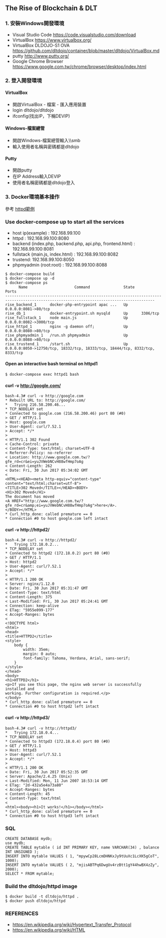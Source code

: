 ## The Rise of Blockchain & DLT

### 1. 安裝Windows開發環境

* Visual Studio Code https://code.visualstudio.com/download
* VirtualBox https://www.virtualbox.org/
* VirtualBox DLDOJO-S1 OVA https://github.com/dltdojo/container/blob/master/dltdojo/VirtualBox.md
* putty http://www.putty.org/
* Google Chrome Browser https://www.google.com.tw/chrome/browser/desktop/index.html

### 2. 登入開發環境

#### VirtualBox

* 開啟VirtualBox - 檔案 - 匯入應用裝置
* login dltdojo/dltdojo
* ifconfig(找出IP，下稱DEVIP)

#### Windows-檔案總管

* 開啟Windows-檔案總管輸入\\<DEVIP>\smb
* 輸入使用者名稱與密碼都是dltdojo

#### Putty

* 開啟putty
* 在IP Address輸入DEVIP
* 使用者名稱密碼都是dltdojo登入

### 3. Docker環境基本操作

參考 [httpd範例](httpd/)

### Use docker-compose up to start all the services

* host ip(example) : 192.168.99.100
* httpd : 192.168.99.100:8080
* backend (index.php, backend.php, api.php, frontend.html) : 192.168.99.100:8081
* fullstack (main.js, index.html) : 192.168.99.100:8082
* trustend: 192.168.99.100:8050
* phpmyadmin (root:root) : 192.168.99.100:8088

```
$ docker-compose build
$ docker-compose up -d
$ docker-compose ps
      Name                     Command               State                                      Ports
-----------------------------------------------------------------------------------------------------------------------------------------
rise_backend_1      docker-php-entrypoint apac ...   Up      0.0.0.0:8081->80/tcp
rise_db_1           docker-entrypoint.sh mysqld      Up      3306/tcp           
rise_fullstack_1    node main.js                     Up      0.0.0.0:8082->3000/tcp
rise_httpd_1        nginx -g daemon off;             Up      0.0.0.0:8080->80/tcp
rise_phpmyadmin_1   /run.sh phpmyadmin               Up      0.0.0.0:8088->80/tcp
rise_trustend_1     /start.sh                        Up      0.0.0.0:8050->12750/tcp, 18332/tcp, 18333/tcp, 18444/tcp, 8332/tcp, 8333/tcp
```

#### Open an interactive bash terminal on httpd1

```
$ docker-compose exec httpd1 bash
```

#### curl -v http://google.com/
```
bash-4.3# curl -v http://google.com
* Rebuilt URL to: http://google.com/
*   Trying 216.58.200.46...
* TCP_NODELAY set
* Connected to google.com (216.58.200.46) port 80 (#0)
> GET / HTTP/1.1
> Host: google.com
> User-Agent: curl/7.52.1
> Accept: */*
>
< HTTP/1.1 302 Found
< Cache-Control: private
< Content-Type: text/html; charset=UTF-8
< Referrer-Policy: no-referrer
< Location: http://www.google.com.tw/?gfe_rd=cr&ei=yuJVWebNCvH88wfHmp7oAg
< Content-Length: 262
< Date: Fri, 30 Jun 2017 05:34:02 GMT
<
<HTML><HEAD><meta http-equiv="content-type" content="text/html;charset=utf-8">
<TITLE>302 Moved</TITLE></HEAD><BODY>
<H1>302 Moved</H1>
The document has moved
<A HREF="http://www.google.com.tw/?gfe_rd=cr&amp;ei=yuJVWebNCvH88wfHmp7oAg">here</A>.
</BODY></HTML>
* Curl_http_done: called premature == 0
* Connection #0 to host google.com left intact
```
#### curl -v http://httpd2/
```
bash-4.3# curl -v http://httpd2/
*   Trying 172.18.0.2...
* TCP_NODELAY set
* Connected to httpd2 (172.18.0.2) port 80 (#0)
> GET / HTTP/1.1
> Host: httpd2
> User-Agent: curl/7.52.1
> Accept: */*
>
< HTTP/1.1 200 OK
< Server: nginx/1.12.0
< Date: Fri, 30 Jun 2017 05:31:47 GMT
< Content-Type: text/html
< Content-Length: 375
< Last-Modified: Fri, 30 Jun 2017 05:24:41 GMT
< Connection: keep-alive
< ETag: "5955e099-177"
< Accept-Ranges: bytes
<
<!DOCTYPE html>
<html>
<head>
<title>HTTPD2</title>
<style>
    body {
        width: 35em;
        margin: 0 auto;
        font-family: Tahoma, Verdana, Arial, sans-serif;
    }
</style>
</head>
<body>
<h1>HTTPD2</h1>
<p>If you see this page, the nginx web server is successfully installed and
working. Further configuration is required.</p>
</body>
* Curl_http_done: called premature == 0
* Connection #0 to host httpd2 left intact
```

#### curl -v http://httpd3/

```
bash-4.3# curl -v http://httpd3/
*   Trying 172.18.0.4...
* TCP_NODELAY set
* Connected to httpd3 (172.18.0.4) port 80 (#0)
> GET / HTTP/1.1
> Host: httpd3
> User-Agent: curl/7.52.1
> Accept: */*
>
< HTTP/1.1 200 OK
< Date: Fri, 30 Jun 2017 05:52:35 GMT
< Server: Apache/2.4.25 (Unix)
< Last-Modified: Mon, 11 Jun 2007 18:53:14 GMT
< ETag: "2d-432a5e4a73a80"
< Accept-Ranges: bytes
< Content-Length: 45
< Content-Type: text/html
<
<html><body><h1>It works!</h1></body></html>
* Curl_http_done: called premature == 0
* Connection #0 to host httpd3 left intact
```

### SQL 

```
CREATE DATABASE mydb;
use mydb;
CREATE TABLE mytable ( id INT PRIMARY KEY, name VARCHAR(34) , balance INT UNSIGNED );
INSERT INTO mytable VALUES ( 1, "mpywCp28LcmDHNKxJy9tUuXc1LcXK5gCoT", 1000);
INSERT INTO mytable VALUES ( 2, "mjisABTPq6DwgUv4rzBtt1gY44hwBX4zZy", 2000);
SELECT * FROM mytable;
```

### Build the dltdojo/httpd image

```
$ docker build -t dltdojo/httpd .
$ docker push dltdojo/httpd
```

### REFERENCES
* https://en.wikipedia.org/wiki/Hypertext_Transfer_Protocol
* https://en.wikipedia.org/wiki/HTML